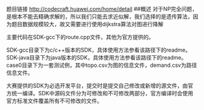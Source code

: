 题目链接 http://codecraft.huawei.com/home/detail
##概述
对于NP完全问题，是根本不能去精确求解的，所以我们只能去求近似解，我们选择的是遗传算法，因为题目数据规模较大，故又需要进行使用dijkstra算法对图进行降解

主要代码在SDK-gcc下的route.cpp文件，其他为官方提供的。

SDK-gcc目录下为c/c++版本的SDK，具体使用方法参看该路径下的readme。
SDK-java目录下为java版本的SDK，具体使用方法参看该路径下的readme。
case0目录下为一套测试例，其中topo.csv为图的信息文件，demand.csv为路径信息文件。

大赛提供的SDK为必选开发平台，提交时是提交自己修改或新增的源文件，由官方统一编译。SDK中源码文件分为可修改和不可修改两部分，官方编译时会使用官方标准文件覆盖所有不可修改的文件。

